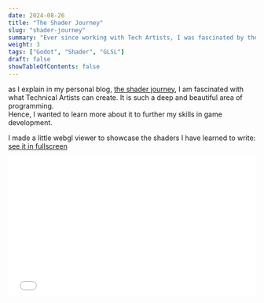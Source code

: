 ```yaml
---
date: 2024-08-26
title: "The Shader Journey"
slug: "shader-journey"
summary: "Ever since working with Tech Artists, I was fascinated by their work. I have been reading books and writing shaders to further my skills in game development."
weight: 3
tags: ["Godot", "Shader", "GLSL"]
draft: false
showTableOfContents: false
---
```


as I explain in my personal blog, [the shader journey](https://notes.tiago.dev/post/projects/shader-journey/), I am fascinated with what Technical Artists can create. It is such a deep and beautiful area of programming.  
Hence, I wanted to learn more about it to further my skills in game development.  

I made a little webgl viewer to showcase the shaders I have learned to write:  
<a href="/shader-journey-frame/index.html">see it in fullscreen</a>  
<div style="display: flex; justify-content: center;">
    <div style="width: 100%; position: relative; padding-top: 56.25%;"> <!-- 16:9 aspect ratio -->
        <iframe src="/shader-journey-frame/index.html" title="The Shader Journey" style="position: absolute; top: 0; left: 0; width: 100%; height: 100%; border: 0;"></iframe>
    </div>
</div>